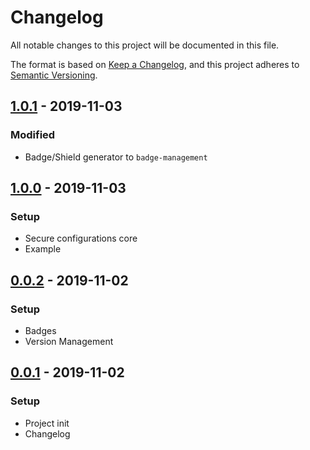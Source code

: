 # Changelog
All notable changes to this project will be documented in this file.

The format is based on [Keep a Changelog](https://keepachangelog.com/en/1.0.0/),
and this project adheres to [Semantic Versioning](https://semver.org/spec/v2.0.0.html).

## [1.0.1] - 2019-11-03
### Modified
- Badge/Shield generator to `badge-management`

## [1.0.0] - 2019-11-03
### Setup
- Secure configurations core
- Example

## [0.0.2] - 2019-11-02
### Setup
- Badges
- Version Management

## [0.0.1] - 2019-11-02
### Setup
- Project init
- Changelog

[1.0.1]: https://github.com/voltsonic/secure-configurations/compare/v1.0.0...v1.0.1
[1.0.0]: https://github.com/voltsonic/secure-configurations/compare/v0.0.2...v1.0.0
[0.0.2]: https://github.com/voltsonic/secure-configurations/compare/v0.0.1...v0.0.2
[0.0.1]: https://github.com/voltsonic/secure-configurations/releases/tag/v0.0.1